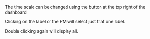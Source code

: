The time scale can be changed using the button at the top right of the dashboard

Clicking on the label of the PM will select just that one label.

Double clicking again will display all.